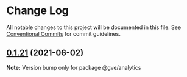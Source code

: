 # Change Log

All notable changes to this project will be documented in this file.
See [Conventional Commits](https://conventionalcommits.org) for commit guidelines.

## [0.1.21](https://www-github.cisco.com/matnorri/essentials/compare/@gve/analytics@0.1.20...@gve/analytics@0.1.21) (2021-06-02)

**Note:** Version bump only for package @gve/analytics
